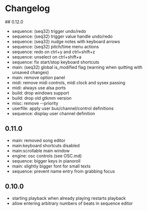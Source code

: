 # Changelog

## 0.12.0

- sequence: (seq32) trigger undo/redo
- sequence: (seq32) trigger value handle undo/redo
- sequence: (seq32) nudge notes with keyboard arrows
- sequence: (seq32) pitch/time menu actions
- sequence: redo on ctrl+y and ctrl+shift+z
- sequence: unselect on ctrl+shift+a
- sequence: fix start/stop keyboard shortcuts
- main: (seq32) global is_modified flag (warning when quitting with unsaved changes)
- main: remove option panel
- midi: remove midi controls, midi clock and sysex passing
- midi: always use alsa ports
- build: drop windows support
- build: drop old gtkmm version
- misc: remove --priority
- userfile: apply user bus/channel/control definitions
- sequence: display user channel definition 

## 0.11.0

- main: removed song editor
- main:keyboard shortcuts disabled
- main:scrollable main window
- engine: osc controls (see OSC.md)
- sequence: bigger keys in pianoroll
- main: slightly bigger font for small texts
- sequence: prevent name entry from grabbing focus

## 0.10.0

- starting playback when already playing restarts playback
- allow entering arbitrary numbers of beats in sequence editor
